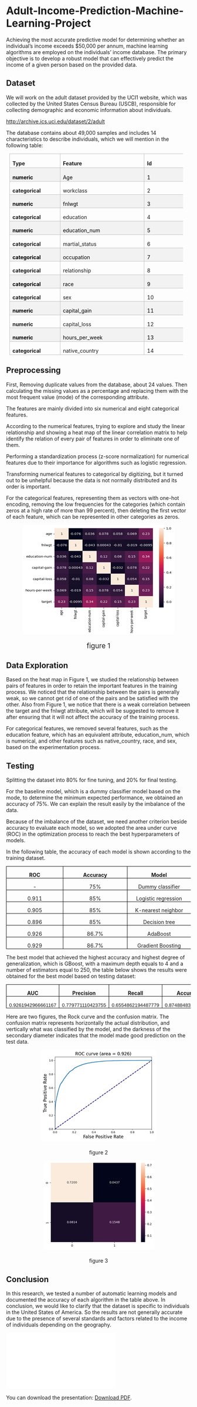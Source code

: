 <h1>Adult-Income-Prediction-Machine-Learning-Project</h1>
Achieving the most accurate predictive model for determining whether an individual’s income exceeds $50,000 per annum, machine learning algorithms are employed on the individuals’ income database. The primary objective is to develop a robust model that can effectively predict the income of a given person based on the provided data.


<h2>Dataset</h2>

<p>We will work on the adult dataset provided by the
UCI1 website, which was collected by the United States Census Bureau (USCB),
responsible for collecting demographic and economic information about
individuals.</p>

<p><a href="http://archive.ics.uci.edu/dataset/2/adult1">http://archive.ics.uci.edu/dataset/2/adult</a></p>

<p>The database contains about 49,000 samples and
includes 14 characteristics to describe individuals, which we will mention in
the following table:</p>

<div>

<table style='border-collapse:collapse;border:none;margin-left:6.75pt;
 margin-right:6.75pt'>
 <tr style='height:28.1pt'>
  <td style='width:91.8pt;border:solid #BFBFBF 1.0pt;
  padding:0in 5.4pt 0in 5.4pt;height:28.1pt'>
  <p style='margin-bottom:0in;line-height:normal'><b>Type</b></p>
  </td>
  <td style='width:160.7pt;border:solid #BFBFBF 1.0pt;
  border-right:none;padding:0in 5.4pt 0in 5.4pt;height:28.1pt'>
  <p style='margin-bottom:0in;line-height:normal'><b>Feature</b></p>
  </td>
  <td style='width:.95in;border:solid #BFBFBF 1.0pt;
  border-right:none;padding:0in 5.4pt 0in 5.4pt;height:28.1pt'>
  <p style='margin-bottom:0in;line-height:normal'><b>Id</b></p>
  </td>
 </tr>
 <tr style='height:26.75pt'>
  <td style='width:91.8pt;border:solid #BFBFBF 1.0pt;
  border-top:none;background:#F2F2F2;padding:0in 5.4pt 0in 5.4pt;height:26.75pt'>
  <p style='margin-bottom:0in;line-height:normal'><b><span
  style='color:black'>numeric</span></b></p>
  </td>
  <td style='width:160.7pt;border-top:none;border-left:
  solid #BFBFBF 1.0pt;border-bottom:solid #BFBFBF 1.0pt;border-right:none;
  background:#F2F2F2;padding:0in 5.4pt 0in 5.4pt;height:26.75pt'>
  <p style='margin-bottom:0in;line-height:normal'><span
  style='color:black'>Age</span></p>
  </td>
  <td style='width:.95in;border-top:none;border-left:solid #BFBFBF 1.0pt;
  border-bottom:solid #BFBFBF 1.0pt;border-right:none;background:#F2F2F2;
  padding:0in 5.4pt 0in 5.4pt;height:26.75pt'>
  <p style='margin-bottom:0in;line-height:normal'><span
  style='color:black'>1</span></p>
  </td>
 </tr>
 <tr style='height:26.05pt'>
  <td style='width:91.8pt;border:solid #BFBFBF 1.0pt;
  border-top:none;padding:0in 5.4pt 0in 5.4pt;height:26.05pt'>
  <p style='margin-bottom:0in;line-height:normal'><b>categorical</b></p>
  </td>
  <td style='width:160.7pt;border-top:none;border-left:
  solid #BFBFBF 1.0pt;border-bottom:solid #BFBFBF 1.0pt;border-right:none;
  padding:0in 5.4pt 0in 5.4pt;height:26.05pt'>
  <p style='margin-bottom:0in;line-height:normal'>workclass</p>
  </td>
  <td style='width:.95in;border-top:none;border-left:solid #BFBFBF 1.0pt;
  border-bottom:solid #BFBFBF 1.0pt;border-right:none;padding:0in 5.4pt 0in 5.4pt;
  height:26.05pt'>
  <p style='margin-bottom:0in;line-height:normal'>2</p>
  </td>
 </tr>
 <tr style='height:26.75pt'>
  <td style='width:91.8pt;border:solid #BFBFBF 1.0pt;
  border-top:none;background:#F2F2F2;padding:0in 5.4pt 0in 5.4pt;height:26.75pt'>
  <p style='margin-bottom:0in;line-height:normal'><b><span
  style='color:black'>numeric</span></b></p>
  </td>
  <td style='width:160.7pt;border-top:none;border-left:
  solid #BFBFBF 1.0pt;border-bottom:solid #BFBFBF 1.0pt;border-right:none;
  background:#F2F2F2;padding:0in 5.4pt 0in 5.4pt;height:26.75pt'>
  <p style='margin-bottom:0in;line-height:normal'><span
  style='color:black'>fnlwgt</span></p>
  </td>
  <td style='width:.95in;border-top:none;border-left:solid #BFBFBF 1.0pt;
  border-bottom:solid #BFBFBF 1.0pt;border-right:none;background:#F2F2F2;
  padding:0in 5.4pt 0in 5.4pt;height:26.75pt'>
  <p style='margin-bottom:0in;line-height:normal'><span
  lang=AR-SY style='color:black'>3</span></p>
  </td>
 </tr>
 <tr style='height:26.05pt'>
  <td style='width:91.8pt;border:solid #BFBFBF 1.0pt;
  border-top:none;padding:0in 5.4pt 0in 5.4pt;height:26.05pt'>
  <p style='margin-bottom:0in;line-height:normal'><b>categorical</b></p>
  </td>
  <td style='width:160.7pt;border-top:none;border-left:
  solid #BFBFBF 1.0pt;border-bottom:solid #BFBFBF 1.0pt;border-right:none;
  padding:0in 5.4pt 0in 5.4pt;height:26.05pt'>
  <p style='margin-bottom:0in;line-height:normal'>education</p>
  </td>
  <td style='width:.95in;border-top:none;border-left:solid #BFBFBF 1.0pt;
  border-bottom:solid #BFBFBF 1.0pt;border-right:none;padding:0in 5.4pt 0in 5.4pt;
  height:26.05pt'>
  <p style='margin-bottom:0in;line-height:normal'><span
  lang=AR-SY>4</span></p>
  </td>
 </tr>
 <tr style='height:26.75pt'>
  <td style='width:91.8pt;border:solid #BFBFBF 1.0pt;
  border-top:none;background:#F2F2F2;padding:0in 5.4pt 0in 5.4pt;height:26.75pt'>
  <p style='margin-bottom:0in;line-height:normal'><b><span
  style='color:black'>numeric</span></b></p>
  </td>
  <td style='width:160.7pt;border-top:none;border-left:
  solid #BFBFBF 1.0pt;border-bottom:solid #BFBFBF 1.0pt;border-right:none;
  background:#F2F2F2;padding:0in 5.4pt 0in 5.4pt;height:26.75pt'>
  <p style='margin-bottom:0in;line-height:normal'><span
  style='color:black'>education_num</span></p>
  </td>
  <td style='width:.95in;border-top:none;border-left:solid #BFBFBF 1.0pt;
  border-bottom:solid #BFBFBF 1.0pt;border-right:none;background:#F2F2F2;
  padding:0in 5.4pt 0in 5.4pt;height:26.75pt'>
  <p style='margin-bottom:0in;line-height:normal'><span
  lang=AR-SY style='color:black'>5</span></p>
  </td>
 </tr>
 <tr style='height:26.75pt'>
  <td style='width:91.8pt;border:solid #BFBFBF 1.0pt;
  border-top:none;padding:0in 5.4pt 0in 5.4pt;height:26.75pt'>
  <p style='margin-bottom:0in;line-height:normal'><b>categorical</b></p>
  </td>
  <td style='width:160.7pt;border-top:none;border-left:
  solid #BFBFBF 1.0pt;border-bottom:solid #BFBFBF 1.0pt;border-right:none;
  padding:0in 5.4pt 0in 5.4pt;height:26.75pt'>
  <p style='margin-bottom:0in;line-height:normal'>martial_status</p>
  </td>
  <td style='width:.95in;border-top:none;border-left:solid #BFBFBF 1.0pt;
  border-bottom:solid #BFBFBF 1.0pt;border-right:none;padding:0in 5.4pt 0in 5.4pt;
  height:26.75pt'>
  <p style='margin-bottom:0in;line-height:normal'><span
  lang=AR-SY>6</span></p>
  </td>
 </tr>
 <tr style='height:26.05pt'>
  <td style='width:91.8pt;border:solid #BFBFBF 1.0pt;
  border-top:none;background:#F2F2F2;padding:0in 5.4pt 0in 5.4pt;height:26.05pt'>
  <p style='margin-bottom:0in;line-height:normal'><b><span
  style='color:black'>categorical</span></b></p>
  </td>
  <td style='width:160.7pt;border-top:none;border-left:
  solid #BFBFBF 1.0pt;border-bottom:solid #BFBFBF 1.0pt;border-right:none;
  background:#F2F2F2;padding:0in 5.4pt 0in 5.4pt;height:26.05pt'>
  <p style='margin-bottom:0in;line-height:normal'><span
  style='color:black'>occupation</span></p>
  </td>
  <td style='width:.95in;border-top:none;border-left:solid #BFBFBF 1.0pt;
  border-bottom:solid #BFBFBF 1.0pt;border-right:none;background:#F2F2F2;
  padding:0in 5.4pt 0in 5.4pt;height:26.05pt'>
  <p style='margin-bottom:0in;line-height:normal'><span
  lang=AR-SY style='color:black'>7</span></p>
  </td>
 </tr>
 <tr style='height:26.75pt'>
  <td style='width:91.8pt;border:solid #BFBFBF 1.0pt;
  border-top:none;padding:0in 5.4pt 0in 5.4pt;height:26.75pt'>
  <p style='margin-bottom:0in;line-height:normal'><b>categorical</b></p>
  </td>
  <td style='width:160.7pt;border-top:none;border-left:
  solid #BFBFBF 1.0pt;border-bottom:solid #BFBFBF 1.0pt;border-right:none;
  padding:0in 5.4pt 0in 5.4pt;height:26.75pt'>
  <p style='margin-bottom:0in;line-height:normal'>relationship</p>
  </td>
  <td style='width:.95in;border-top:none;border-left:solid #BFBFBF 1.0pt;
  border-bottom:solid #BFBFBF 1.0pt;border-right:none;padding:0in 5.4pt 0in 5.4pt;
  height:26.75pt'>
  <p style='margin-bottom:0in;line-height:normal'><span></span><span lang=AR-SY><span></span>8</span></p>
  </td>
 </tr>
 <tr style='height:26.75pt'>
  <td style='width:91.8pt;border:solid #BFBFBF 1.0pt;
  border-top:none;background:#F2F2F2;padding:0in 5.4pt 0in 5.4pt;height:26.75pt'>
  <p style='margin-bottom:0in;line-height:normal'><b><span
  style='color:black'>categorical</span></b></p>
  </td>
  <td style='width:160.7pt;border-top:none;border-left:
  solid #BFBFBF 1.0pt;border-bottom:solid #BFBFBF 1.0pt;border-right:none;
  background:#F2F2F2;padding:0in 5.4pt 0in 5.4pt;height:26.75pt'>
  <p style='margin-bottom:0in;line-height:normal'><span
  style='color:black'>race</span></p>
  </td>
  <td style='width:.95in;border-top:none;border-left:solid #BFBFBF 1.0pt;
  border-bottom:solid #BFBFBF 1.0pt;border-right:none;background:#F2F2F2;
  padding:0in 5.4pt 0in 5.4pt;height:26.75pt'>
  <p style='margin-bottom:0in;line-height:normal'><span
></span><span lang=AR-SY style='color:black'><span></span>9</span></p>
  </td>
 </tr>
 <tr style='height:26.05pt'>
  <td style='width:91.8pt;border:solid #BFBFBF 1.0pt;
  border-top:none;padding:0in 5.4pt 0in 5.4pt;height:26.05pt'>
  <p style='margin-bottom:0in;line-height:normal'><b>categorical</b></p>
  </td>
  <td style='width:160.7pt;border-top:none;border-left:
  solid #BFBFBF 1.0pt;border-bottom:solid #BFBFBF 1.0pt;border-right:none;
  padding:0in 5.4pt 0in 5.4pt;height:26.05pt'>
  <p style='margin-bottom:0in;line-height:normal'>sex</p>
  </td>
  <td style='width:.95in;border-top:none;border-left:solid #BFBFBF 1.0pt;
  border-bottom:solid #BFBFBF 1.0pt;border-right:none;padding:0in 5.4pt 0in 5.4pt;
  height:26.05pt'>
  <p style='margin-bottom:0in;line-height:normal'><span
></span><span lang=AR-SY><span></span>10</span></p>
  </td>
 </tr>
 <tr style='height:26.75pt'>
  <td style='width:91.8pt;border:solid #BFBFBF 1.0pt;
  border-top:none;background:#F2F2F2;padding:0in 5.4pt 0in 5.4pt;height:26.75pt'>
  <p style='margin-bottom:0in;line-height:normal'><b><span
  style='color:black'>numeric</span></b></p>
  </td>
  <td style='width:160.7pt;border-top:none;border-left:
  solid #BFBFBF 1.0pt;border-bottom:solid #BFBFBF 1.0pt;border-right:none;
  background:#F2F2F2;padding:0in 5.4pt 0in 5.4pt;height:26.75pt'>
  <p style='margin-bottom:0in;line-height:normal'><span
  style='color:black'>capital_gain</span></p>
  </td>
  <td style='width:.95in;border-top:none;border-left:solid #BFBFBF 1.0pt;
  border-bottom:solid #BFBFBF 1.0pt;border-right:none;background:#F2F2F2;
  padding:0in 5.4pt 0in 5.4pt;height:26.75pt'>
  <p style='margin-bottom:0in;line-height:normal'><span
></span><span lang=AR-SY style='color:black'><span></span>11</span></p>
  </td>
 </tr>
 <tr style='height:26.05pt'>
  <td style='width:91.8pt;border:solid #BFBFBF 1.0pt;
  border-top:none;padding:0in 5.4pt 0in 5.4pt;height:26.05pt'>
  <p style='margin-bottom:0in;line-height:normal'><b>numeric</b></p>
  </td>
  <td style='width:160.7pt;border-top:none;border-left:
  solid #BFBFBF 1.0pt;border-bottom:solid #BFBFBF 1.0pt;border-right:none;
  padding:0in 5.4pt 0in 5.4pt;height:26.05pt'>
  <p style='margin-bottom:0in;line-height:normal'>capital_loss</p>
  </td>
  <td style='width:.95in;border-top:none;border-left:solid #BFBFBF 1.0pt;
  border-bottom:solid #BFBFBF 1.0pt;border-right:none;padding:0in 5.4pt 0in 5.4pt;
  height:26.05pt'>
  <p style='margin-bottom:0in;line-height:normal'><span
></span><span lang=AR-SY><span></span>12</span></p>
  </td>
 </tr>
 <tr style='height:26.75pt'>
  <td style='width:91.8pt;border:solid #BFBFBF 1.0pt;
  border-top:none;background:#F2F2F2;padding:0in 5.4pt 0in 5.4pt;height:26.75pt'>
  <p style='margin-bottom:0in;line-height:normal'><b><span
  style='color:black'>numeric</span></b></p>
  </td>
  <td style='width:160.7pt;border-top:none;border-left:
  solid #BFBFBF 1.0pt;border-bottom:solid #BFBFBF 1.0pt;border-right:none;
  background:#F2F2F2;padding:0in 5.4pt 0in 5.4pt;height:26.75pt'>
  <p style='margin-bottom:0in;line-height:normal'><span
  style='color:black'>hours_per_week</span></p>
  </td>
  <td style='width:.95in;border-top:none;border-left:solid #BFBFBF 1.0pt;
  border-bottom:solid #BFBFBF 1.0pt;border-right:none;background:#F2F2F2;
  padding:0in 5.4pt 0in 5.4pt;height:26.75pt'>
  <p style='margin-bottom:0in;line-height:normal'><span
></span><span lang=AR-SY style='color:black'><span></span>13</span></p>
  </td>
 </tr>
 <tr style='height:26.05pt'>
  <td style='width:91.8pt;border:solid #BFBFBF 1.0pt;
  border-top:none;padding:0in 5.4pt 0in 5.4pt;height:26.05pt'>
  <p style='margin-bottom:0in;line-height:normal'><b>categorical</b></p>
  </td>
  <td style='width:160.7pt;border-top:none;border-left:
  solid #BFBFBF 1.0pt;border-bottom:solid #BFBFBF 1.0pt;border-right:none;
  padding:0in 5.4pt 0in 5.4pt;height:26.05pt'>
  <p style='margin-bottom:0in;line-height:normal'>native_country</p>
  </td>
  <td style='width:.95in;border-top:none;border-left:solid #BFBFBF 1.0pt;
  border-bottom:solid #BFBFBF 1.0pt;border-right:none;padding:0in 5.4pt 0in 5.4pt;
  height:26.05pt'>
  <p style='margin-bottom:0in;line-height:normal'><span
></span><span lang=AR-SY><span></span>14</span></p>
  </td>
 </tr>
</table>

</div>
</div>

<div>

<h2>Preprocessing</h2>

<p>First, Removing duplicate values from the database,
about 24 values. Then calculating the missing values as a percentage and replacing
them with the most frequent value (mode) of the corresponding attribute.</p>

<p>The features are mainly divided into six numerical
and eight categorical features. </p>

<p>According to the numerical features, trying to
explore and study the linear relationship and showing a heat map of the linear
correlation matrix to help identify the relation of every pair of features in
order to eliminate one of them.</p>

<p>Performing a standardization process (z-score
normalization) for numerical features due to their importance for algorithms
such as logistic regression.</p>

<p>Transforming numerical features to categorical by
digitizing, but it turned out to be unhelpful because the data is not normally
distributed and its order is important.</p>

<p>For the categorical features, representing them as
vectors with one-hot encoding, removing the low frequencies for the categories
(which contain zeros at a high rate of more than 99 percent), then deleting the
first vector of each feature, which can be represented in other categories as
zeros.</p>

<p style='text-align:center;line-height:
150%;page-break-after:avoid'><span lang=AR-SY><img src="Income%20prediction_files/image001.png"></span></p>

<p style='text-align:center'><span
style='font-size:14.0pt'>figure </span><span
style='font-size:14.0pt'>1</span></p>

<h2>Data Exploration</h2>

<p>Based on the heat map in Figure 1, we studied the
relationship between pairs of features in order to retain the important
features in the training process. We noticed that the relationship between the
pairs is generally weak, so we cannot get rid of one of the pairs and be
satisfied with the other. Also from Figure 1, we notice that there is a weak
correlation between the target and the fnlwgt attribute, which will be
suggested to remove it after ensuring that it will not affect the accuracy of
the training process.</p>

<p>For categorical features, we removed several features,
such as the education feature, which has an equivalent attribute,
education_num, which is numerical, and other features such as native_country,
race, and sex, based on the experimentation process.</p>

<h2>Testing</h2>

<p>Splitting the dataset into 80% for fine tuning, and
20% for final testing.</p>

<p>For the baseline model, which is a dummy classifier
model based on the mode, to determine the minimum expected performance, we
obtained an accuracy of 75%. We can explain the result easily by the imbalance
of the data.</p>

<p>Because of the imbalance of the dataset, we need another
criterion beside accuracy to evaluate each model, so we adopted the area under
curve (ROC) in the optimization process to reach the best hyperparameters of
models. </p>

<p>In the following table, the accuracy of each model
is shown according to the training dataset. </p>

<div>

<table
 style='border-collapse:collapse;border:none'>
 <tr>
  <td style='width:137.6pt;border:solid windowtext 1.0pt;
  padding:0in 5.4pt 0in 5.4pt'>
  <p style='margin-bottom:0in;text-align:
  center;line-height:normal'><b>ROC</b></p>
  </td>
  <td style='width:150.6pt;border:solid windowtext 1.0pt;
  border-right:none;padding:0in 5.4pt 0in 5.4pt'>
  <p style='margin-bottom:0in;text-align:
  center;line-height:normal'><b>Accuracy</b></p>
  </td>
  <td style='width:148.85pt;border:solid windowtext 1.0pt;
  border-right:none;padding:0in 5.4pt 0in 5.4pt'>
  <p style='margin-bottom:0in;text-align:
  center;line-height:normal'><b>Model</b></p>
  </td>
 </tr>
 <tr>
  <td style='width:137.6pt;border:solid windowtext 1.0pt;
  border-top:none;padding:0in 5.4pt 0in 5.4pt'>
  <p style='margin-bottom:0in;text-align:
  center;line-height:normal'>-</p>
  </td>
  <td style='width:150.6pt;border-top:none;border-left:
  solid windowtext 1.0pt;border-bottom:solid windowtext 1.0pt;border-right:
  none;padding:0in 5.4pt 0in 5.4pt'>
  <p style='margin-bottom:0in;text-align:
  center;line-height:normal'>75%</p>
  </td>
  <td style='width:148.85pt;border-top:none;border-left:
  solid windowtext 1.0pt;border-bottom:solid windowtext 1.0pt;border-right:
  none;padding:0in 5.4pt 0in 5.4pt'>
  <p style='margin-bottom:0in;text-align:
  center;line-height:normal'>Dummy classifier</p>
  </td>
 </tr>
 <tr>
  <td style='width:137.6pt;border:solid windowtext 1.0pt;
  border-top:none;padding:0in 5.4pt 0in 5.4pt'>
  <p style='margin-bottom:0in;text-align:
  center;line-height:normal'>0.911</p>
  </td>
  <td style='width:150.6pt;border-top:none;border-left:
  solid windowtext 1.0pt;border-bottom:solid windowtext 1.0pt;border-right:
  none;padding:0in 5.4pt 0in 5.4pt'>
  <p style='margin-bottom:0in;text-align:
  center;line-height:normal'>85%</p>
  </td>
  <td style='width:148.85pt;border-top:none;border-left:
  solid windowtext 1.0pt;border-bottom:solid windowtext 1.0pt;border-right:
  none;padding:0in 5.4pt 0in 5.4pt'>
  <p style='margin-bottom:0in;text-align:
  center;line-height:normal'>Logistic regression</p>
  </td>
 </tr>
 <tr>
  <td style='width:137.6pt;border:solid windowtext 1.0pt;
  border-top:none;padding:0in 5.4pt 0in 5.4pt'>
  <p style='margin-bottom:0in;text-align:
  center;line-height:normal'>0.905</p>
  </td>
  <td style='width:150.6pt;border-top:none;border-left:
  solid windowtext 1.0pt;border-bottom:solid windowtext 1.0pt;border-right:
  none;padding:0in 5.4pt 0in 5.4pt'>
  <p style='margin-bottom:0in;text-align:
  center;line-height:normal'>85%</p>
  </td>
  <td style='width:148.85pt;border-top:none;border-left:
  solid windowtext 1.0pt;border-bottom:solid windowtext 1.0pt;border-right:
  none;padding:0in 5.4pt 0in 5.4pt'>
  <p style='margin-bottom:0in;text-align:
  center;line-height:normal'>K-nearest neighbor</p>
  </td>
 </tr>
 <tr>
  <td style='width:137.6pt;border:solid windowtext 1.0pt;
  border-top:none;padding:0in 5.4pt 0in 5.4pt'>
  <p style='margin-bottom:0in;text-align:
  center;line-height:normal'>0.896</p>
  </td>
  <td style='width:150.6pt;border-top:none;border-left:
  solid windowtext 1.0pt;border-bottom:solid windowtext 1.0pt;border-right:
  none;padding:0in 5.4pt 0in 5.4pt'>
  <p style='margin-bottom:0in;text-align:
  center;line-height:normal'>85%</p>
  </td>
  <td style='width:148.85pt;border-top:none;border-left:
  solid windowtext 1.0pt;border-bottom:solid windowtext 1.0pt;border-right:
  none;padding:0in 5.4pt 0in 5.4pt'>
  <p style='margin-bottom:0in;text-align:
  center;line-height:normal'>Decision tree</p>
  </td>
 </tr>
 <tr>
  <td style='width:137.6pt;border:solid windowtext 1.0pt;
  border-top:none;padding:0in 5.4pt 0in 5.4pt'>
  <p style='margin-bottom:0in;text-align:
  center;line-height:normal'>0.926</p>
  </td>
  <td style='width:150.6pt;border-top:none;border-left:
  solid windowtext 1.0pt;border-bottom:solid windowtext 1.0pt;border-right:
  none;padding:0in 5.4pt 0in 5.4pt'>
  <p style='margin-bottom:0in;text-align:
  center;line-height:normal'>86.7%</p>
  </td>
  <td style='width:148.85pt;border-top:none;border-left:
  solid windowtext 1.0pt;border-bottom:solid windowtext 1.0pt;border-right:
  none;padding:0in 5.4pt 0in 5.4pt'>
  <p style='margin-bottom:0in;text-align:
  center;line-height:normal'>AdaBoost</p>
  </td>
 </tr>
 <tr>
  <td style='width:137.6pt;border:solid windowtext 1.0pt;
  border-top:none;padding:0in 5.4pt 0in 5.4pt'>
  <p style='margin-bottom:0in;text-align:
  center;line-height:normal'>0.929</p>
  </td>
  <td style='width:150.6pt;border-top:none;border-left:
  solid windowtext 1.0pt;border-bottom:solid windowtext 1.0pt;border-right:
  none;padding:0in 5.4pt 0in 5.4pt'>
  <p style='margin-bottom:0in;text-align:
  center;line-height:normal'>86.7%</p>
  </td>
  <td style='width:148.85pt;border-top:none;border-left:
  solid windowtext 1.0pt;border-bottom:solid windowtext 1.0pt;border-right:
  none;padding:0in 5.4pt 0in 5.4pt'>
  <p style='margin-bottom:0in;text-align:
  center;line-height:normal'>Gradient Boosting</p>
  </td>
 </tr>
</table>

</div>

<p>The best model that achieved the highest accuracy
and highest degree of generalization, which is GBoost, with a maximum depth
equals to 4 and a number of estimators equal to 250, the table below shows the
results were obtained for the best model based on testing dataset:</p>

<div>

<table
 style='border-collapse:collapse;border:none'>
 <tr>
  <td style='width:112.7pt;border:solid windowtext 1.0pt;
  padding:0in 5.4pt 0in 5.4pt'>
  <p style='margin-bottom:0in;text-align:
  center;line-height:normal'><b>AUC</b></p>
  </td>
  <td style='width:112.7pt;border:solid windowtext 1.0pt;
  border-right:none;padding:0in 5.4pt 0in 5.4pt'>
  <p style='margin-bottom:0in;text-align:
  center;line-height:normal'><b>Precision</b></p>
  </td>
  <td style='width:112.7pt;border:solid windowtext 1.0pt;
  border-right:none;padding:0in 5.4pt 0in 5.4pt'>
  <p style='margin-bottom:0in;text-align:
  center;line-height:normal'><b>Recall</b></p>
  </td>
  <td style='width:112.7pt;border:solid windowtext 1.0pt;
  border-right:none;padding:0in 5.4pt 0in 5.4pt'>
  <p style='margin-bottom:0in;text-align:
  center;line-height:normal'><b>Accuracy</b></p>
  </td>
 </tr>
 <tr>
  <td style='width:112.7pt;border:solid windowtext 1.0pt;
  border-top:none;padding:0in 5.4pt 0in 5.4pt'>
  <p style='margin-bottom:0in;text-align:
  center;line-height:normal'><span></span><span lang=AR-SY
  style='font-size:10.0pt;font-family:"Arial",sans-serif'><span></span>0.9261942966661167</span></p>
  </td>
  <td style='width:112.7pt;border-top:none;border-left:
  solid windowtext 1.0pt;border-bottom:solid windowtext 1.0pt;border-right:
  none;padding:0in 5.4pt 0in 5.4pt'>
  <p style='margin-bottom:0in;text-align:
  center;line-height:normal'><span lang=AR-SY style='font-size:10.0pt;
  font-family:"Arial",sans-serif'>0.779771110423755</span></p>
  </td>
  <td style='width:112.7pt;border-top:none;border-left:
  solid windowtext 1.0pt;border-bottom:solid windowtext 1.0pt;border-right:
  none;padding:0in 5.4pt 0in 5.4pt'>
  <p style='margin-bottom:0in;text-align:
  center;line-height:normal'><span lang=AR-SY style='font-size:10.0pt;
  font-family:"Arial",sans-serif'>0.6554862194487779</span></p>
  </td>
  <td style='width:112.7pt;border-top:none;border-left:
  solid windowtext 1.0pt;border-bottom:solid windowtext 1.0pt;border-right:
  none;padding:0in 5.4pt 0in 5.4pt'>
  <p style='margin-bottom:0in;text-align:
  center;line-height:normal'><span></span><span style='font-size:10.0pt;
  font-family:"Arial",sans-serif'><span></span>0.8748848350838401</span></p>
  </td>
 </tr>
</table>

</div>

<p>Here are two figures, the Rock curve and the
confusion matrix. The confusion matrix represents horizontally the actual
distribution, and vertically what was classified by the model, and the darkness
of the secondary diameter indicates that the model made good prediction on the
test data.</p>

<p style='text-align:center;line-height:
150%;page-break-after:avoid'><span style='font-size:16.0pt;line-height:150%'><img id="Picture 2"
src="Income%20prediction_files/image002.png"></span></p>

<p style='text-align:center'>figure 2</p>

<p style='text-align:center;line-height:
150%;page-break-after:avoid'><span style='font-size:16.0pt;line-height:150%'><img
id="Picture 1"
src="Income%20prediction_files/image003.png"></span></p>

<p style='text-align:center'>figure 3</p>

<h2>Conclusion</h2>

<p>In this research, we tested a number of automatic
learning models and documented the accuracy of each algorithm in the table
above. In conclusion, we would like to clarify that the dataset is specific to
individuals in the United States of America. So the results are not generally
accurate due to the presence of several standards and factors related to the
income of individuals depending on the geography.</p>

</div>

<object data="/Adult%20Income%20Prediction.pdf" type="application/pdf" width="700px" height="700px">
  <embed src="/Adult%20Income%20Prediction.pdf">
  <p>You can download the presentation: <a href="/Adult%20Income%20Prediction.pdf">Download PDF</a>.</p>
  </embed>
</object>
